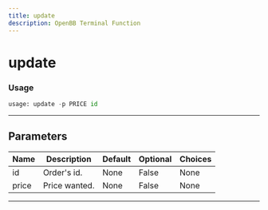 ```yaml
---
title: update
description: OpenBB Terminal Function
---
```


# update



### Usage 
```python
usage: update -p PRICE id
```

---
## Parameters

| Name | Description | Default | Optional | Choices |
| ---- | ----------- | ------- | -------- | ------- |
| id | Order's id. | None | False | None |
| price | Price wanted. | None | False | None |


---

